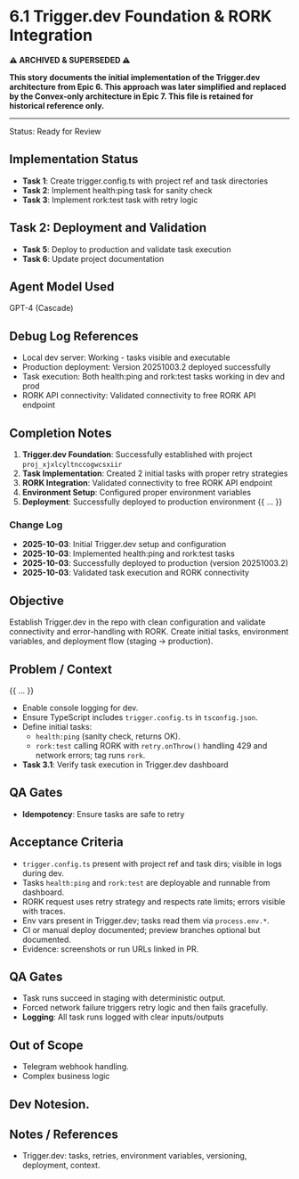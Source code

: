 # 6.1 Trigger.dev Foundation & RORK Integration

**⚠️ ARCHIVED & SUPERSEDED ⚠️**

**This story documents the initial implementation of the Trigger.dev architecture from Epic 6. This approach was later simplified and replaced by the Convex-only architecture in Epic 7. This file is retained for historical reference only.**

---

Status: Ready for Review

## Implementation Status

- **Task 1**: Create trigger.config.ts with project ref and task directories
- **Task 2**: Implement health:ping task for sanity check
- **Task 3**: Implement rork:test task with retry logic

## Task 2: Deployment and Validation

- **Task 5**: Deploy to production and validate task execution
- **Task 6**: Update project documentation

## Agent Model Used
GPT-4 (Cascade)

## Debug Log References

- Local dev server: Working - tasks visible and executable
- Production deployment: Version 20251003.2 deployed successfully
- Task execution: Both health:ping and rork:test tasks working in dev and prod
- RORK API connectivity: Validated connectivity to free RORK API endpoint

## Completion Notes

1. **Trigger.dev Foundation**: Successfully established with project `proj_xjxlcyltnccogwcsxiir`
2. **Task Implementation**: Created 2 initial tasks with proper retry strategies
3. **RORK Integration**: Validated connectivity to free RORK API endpoint
4. **Environment Setup**: Configured proper environment variables
5. **Deployment**: Successfully deployed to production environment
{{ ... }}

### Change Log

- **2025-10-03**: Initial Trigger.dev setup and configuration
- **2025-10-03**: Implemented health:ping and rork:test tasks
- **2025-10-03**: Successfully deployed to production (version 20251003.2)
- **2025-10-03**: Validated task execution and RORK connectivity

## Objective
Establish Trigger.dev in the repo with clean configuration and validate connectivity and error-handling with RORK. Create initial tasks, environment variables, and deployment flow (staging → production).

## Problem / Context
{{ ... }}
  - Enable console logging for dev.
- Ensure TypeScript includes `trigger.config.ts` in `tsconfig.json`.
- Define initial tasks:
  - `health:ping` (sanity check, returns OK).
  - `rork:test` calling RORK with `retry.onThrow()` handling 429 and network errors; tag runs `rork`.
- **Task 3.1**: Verify task execution in Trigger.dev dashboard

## QA Gates
- **Idempotency**: Ensure tasks are safe to retry

## Acceptance Criteria
- `trigger.config.ts` present with project ref and task dirs; visible in logs during dev.
- Tasks `health:ping` and `rork:test` are deployable and runnable from dashboard.
- RORK request uses retry strategy and respects rate limits; errors visible with traces.
- Env vars present in Trigger.dev; tasks read them via `process.env.*`.
- CI or manual deploy documented; preview branches optional but documented.
- Evidence: screenshots or run URLs linked in PR.

## QA Gates
- Task runs succeed in staging with deterministic output.
- Forced network failure triggers retry logic and then fails gracefully.
- **Logging**: All task runs logged with clear inputs/outputs

## Out of Scope
- Telegram webhook handling.
- Complex business logic

## Dev Notesion.

## Notes / References
- Trigger.dev: tasks, retries, environment variables, versioning, deployment, context.
